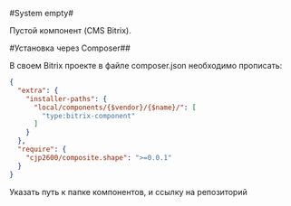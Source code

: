 #System empty#

Пустой компонент (CMS Bitrix).

#Установка через Composer##

В своем Bitrix проекте в файле composer.json необходимо прописать:

```json
{
  "extra": {
    "installer-paths": {
      "local/components/{$vendor}/{$name}/": [
        "type:bitrix-component"
      ]
    }
  },
  "require": {
    "cjp2600/composite.shape": ">=0.0.1"
  }
}
```
Указать путь к папке компонентов, и ссылку на репозиторий 